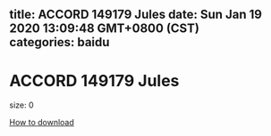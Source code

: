 
title: ACCORD 149179 Jules
date: Sun Jan 19 2020 13:09:48 GMT+0800 (CST)    
categories: baidu
---

# ACCORD 149179 Jules
size: 0
 
 

[How to download](https://bpcam.bemobtrk.com/go/2ceec3aa-1ca2-46d6-b9ff-aaa5c184517c?jno=678)